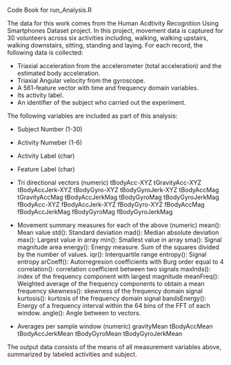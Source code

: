Code Book for run_Analysis.R

The data for this work comes from the Human Acdtivity Recognition Using Smartphones Dataset project.
In this project, movement data is captured for 30 volunteers across six activities including, walking,
walking upstairs, walking downstairs, sitting, standing and laying.  For each record, the following
data is collected:

  - Triaxial acceleration from the accelerometer (total acceleration) and the estimated body acceleration.
  - Triaxial Angular velocity from the gyroscope. 
  - A 561-feature vector with time and frequency domain variables. 
  - Its activity label. 
  - An identifier of the subject who carried out the experiment.

The following variables are included as part of this analysis:

  - Subject Number (1-30)
  - Activity Numeber (1-6)
  - Activity Label (char)
  - Feature Label (char)

  - Tri directional vectors (numeric)
    tBodyAcc-XYZ
    tGravityAcc-XYZ
    tBodyAccJerk-XYZ
    tBodyGyro-XYZ
    tBodyGyroJerk-XYZ
    tBodyAccMag
    tGravityAccMag
    tBodyAccJerkMag
    tBodyGyroMag
    tBodyGyroJerkMag
    fBodyAcc-XYZ
    fBodyAccJerk-XYZ
    fBodyGyro-XYZ
    fBodyAccMag
    fBodyAccJerkMag
    fBodyGyroMag
    fBodyGyroJerkMag
    
  - Movement summary measures for each of the above (numeric)
    mean(): Mean value
    std(): Standard deviation
    mad(): Median absolute deviation 
    max(): Largest value in array
    min(): Smallest value in array
    sma(): Signal magnitude area
    energy(): Energy measure. Sum of the squares divided by the number of values. 
    iqr(): Interquartile range 
    entropy(): Signal entropy
    arCoeff(): Autorregresion coefficients with Burg order equal to 4
    correlation(): correlation coefficient between two signals
    maxInds(): index of the frequency component with largest magnitude
    meanFreq(): Weighted average of the frequency components to obtain a mean frequency
    skewness(): skewness of the frequency domain signal 
    kurtosis(): kurtosis of the frequency domain signal 
    bandsEnergy(): Energy of a frequency interval within the 64 bins of the FFT of each window.
    angle(): Angle between to vectors.

- Averages per sample window (numeric)
    gravityMean
    tBodyAccMean
    tBodyAccJerkMean
    tBodyGyroMean
    tBodyGyroJerkMean

The output data consists of the means of all measurement variables above, summarized by labeled activities and subject.
